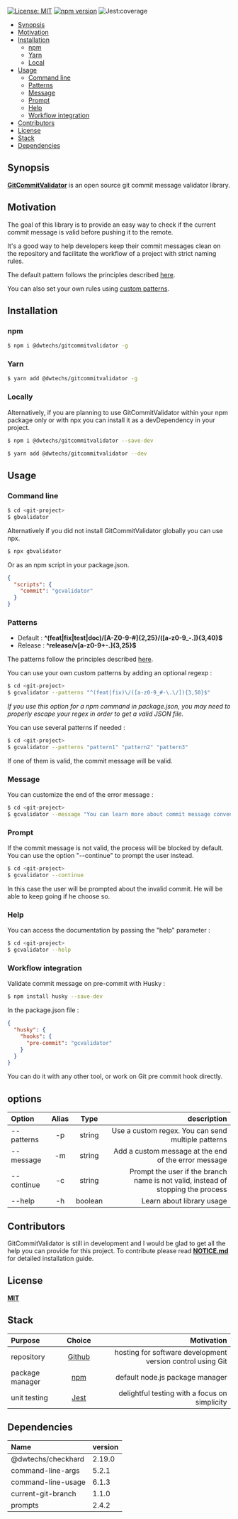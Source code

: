 
[![License: MIT](https://img.shields.io/npm/l/@dwtechs/gitcommitvalidator.svg)](https://opensource.org/licenses/MIT)
[![npm version](https://badge.fury.io/js/%40dwtechs%2Fgitcommitvalidator.svg)](https://www.npmjs.com/package/@dwtechs/gitcommitvalidator)
![Jest:coverage](https://img.shields.io/badge/Jest:coverage-100%25-brightgreen.svg)

- [Synopsis](#synopsis)
- [Motivation](#motivation)
- [Installation](#installation)
  - [npm](#npm)
  - [Yarn](#yarn)
  - [Local](#local)
- [Usage](#usage)
  - [Command line](#command-line)
  - [Patterns](#patterns)
  - [Message](#message)
  - [Prompt](#prompt)
  - [Help](#help)
  - [Workflow integration](#workflow-integration)
- [Contributors](#contributors)
- [License](#license)
- [Stack](#stack)
- [Dependencies](#dependencies)

## Synopsis

**[GitCommitValidator](https://github.com/DWTechs/GitCommitValidator)** is an open source git commit message validator library.

## Motivation

The goal of this library is to provide an easy way to check if the current commit message is valid before pushing it to the remote.

It's a good way to help developers keep their commit messages clean on the repository and facilitate the workflow of a project with strict naming rules.

The default pattern follows the principles described [here](https://dwtechs.github.io/efficient-git/conventional-commit/).

You can also set your own rules using [custom patterns](#patterns).

## Installation

### npm

```bash
$ npm i @dwtechs/gitcommitvalidator -g
```

### Yarn

```bash
$ yarn add @dwtechs/gitcommitvalidator -g
```

### Locally

Alternatively, if you are planning to use GitCommitValidator within your npm package only or with npx you can install it as a devDependency in your project.

```bash
$ npm i @dwtechs/gitcommitvalidator --save-dev
```

```bash
$ yarn add @dwtechs/gitcommitvalidator --dev
```

## Usage

### Command line

```bash
$ cd <git-project>
$ gbvalidator
```

Alternatively if you did not install GitCommitValidator globally you can use npx.

```bash
$ npx gbvalidator
```

Or as an npm script in your package.json.

```json
{
  "scripts": {
    "commit": "gcvalidator"
  }
}
```

### Patterns

- Default : **^(feat|fix|test|doc)\/[A-Z0-9\-\#]{2,25}\/([a-z0-9_\-\.]){3,40}$**
- Release : **^release\/v[a-z0-9\+\-\.]{3,25}$**

The patterns follow the principles described [here](https://dwtechs.github.io/efficient-git/conventional-commit/).

You can use your own custom patterns by adding an optional regexp :

```bash
$ cd <git-project>
$ gcvalidator --patterns "^(feat|fix)\/([a-z0-9_#-\.\/]){3,50}$"
```

_If you use this option for a npm command in package.json, you may need to properly escape your regex in order to get a valid JSON file._


You can use several patterns if needed : 

```bash
$ cd <git-project>
$ gcvalidator --patterns "pattern1" "pattern2" "pattern3"
```

If one of them is valid, the commit message will be valid.


### Message

You can customize the end of the error message :

```bash
$ cd <git-project>
$ gcvalidator --message "You can learn more about commit message conventions of this project on https://dwtechs.github.io/efficient-git/conventional-commit/"
```

### Prompt

If the commit message is not valid, the process will be blocked by default.
You can use the option "--continue" to prompt the user instead.

```bash
$ cd <git-project>
$ gcvalidator --continue
```

In this case the user will be prompted about the invalid commit. He will be able to keep going if he choose so.

### Help

You can access the documentation by passing the "help" parameter :

```bash
$ cd <git-project>
$ gcvalidator --help
```


### Workflow integration

Validate commit message on pre-commit with Husky :

```bash
$ npm install husky --save-dev
```

In the package.json file :

```json
{
  "husky": {
    "hooks": {
      "pre-commit": "gcvalidator"
    }
  }
}
```

You can do it with any other tool, or work on Git pre commit hook directly.

## options

| Option       | Alias |  Type   |                                                                      description |
| :----------  | :---: | :-----: | -------------------------------------------------------------------------------: |
| --patterns   |  -p   | string  |                               Use a custom regex. You can send multiple patterns |
| --message    |  -m   | string  |                             Add a custom message at the end of the error message |
| --continue   |  -c   | string  | Prompt the user if the branch name is not valid, instead of stopping the process |
| --help       |  -h   | boolean |                                                        Learn about library usage |

## Contributors

GitCommitValidator is still in development and I would be glad to get all the help you can provide for this project.
To contribute please read **[NOTICE.md](https://github.com/DWTechs/GitCommitValidator/blob/master/NOTICE.md)** for detailed installation guide.

## License

**[MIT](https://github.com/DWTechs/GitCommitValidator/blob/master/LICENSE)**

## Stack

| Purpose         |                Choice                |                                                 Motivation |
| :-------------- | :----------------------------------: | ---------------------------------------------------------: |
| repository      |    [Github](https://github.com/)     | hosting for software development version control using Git |
| package manager | [npm](https://www.npmjs.com/get-npm) |                            default node.js package manager |
| unit testing    |      [Jest](https://jestjs.io/)      |              delightful testing with a focus on simplicity |

## Dependencies

| Name | version |
| :--- | :----- |
| @dwtechs/checkhard | 2.19.0 |
| command-line-args  | 5.2.1 |
| command-line-usage | 6.1.3 |
| current-git-branch | 1.1.0 |
| prompts            | 2.4.2 |